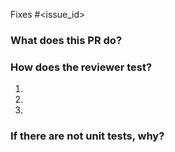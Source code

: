 Fixes #<issue_id>

### What does this PR do?


### How does the reviewer test?
1.
2.
3.


### If there are not unit tests, why?
